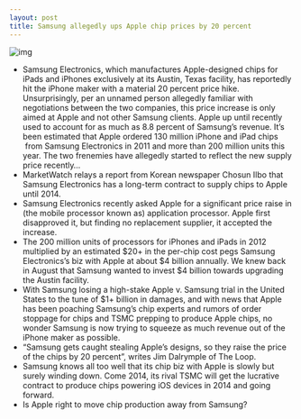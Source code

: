 ```yaml
---
layout: post
title: Samsung allegedly ups Apple chip prices by 20 percent
---
```

![img](http://media.idownloadblog.com/wp-content/uploads/2012/10/Apple_A6X_chip.jpeg)
* Samsung Electronics, which manufactures Apple-designed chips for iPads and iPhones exclusively at its Austin, Texas facility, has reportedly hit the iPhone maker with a material 20 percent price hike. Unsurprisingly, per an unnamed person allegedly familiar with negotiations between the two companies, this price increase is only aimed at Apple and not other Samsung clients. Apple up until recently used to account for as much as 8.8 percent of Samsung’s revenue. It’s been estimated that Apple ordered 130 million iPhone and iPad chips  from Samsung Electronics in 2011 and more than 200 million units this year. The two frenemies have allegedly started to reflect the new supply price recently…
* MarketWatch relays a report from Korean newspaper Chosun Ilbo that Samsung Electronics has a long-term contract to supply chips to Apple until 2014.
* Samsung Electronics recently asked Apple for a significant price raise in (the mobile processor known as) application processor. Apple first disapproved it, but finding no replacement supplier, it accepted the increase.
* The 200 million units of processors for iPhones and iPads in 2012 multiplied by an estimated $20+ in the per-chip cost pegs Samsung Electronics’s biz with Apple at about $4 billion annually. We knew back in August that Samsung wanted to invest $4 billion towards upgrading the Austin facility.
* With Samsung losing a high-stake Apple v. Samsung trial in the United States to the tune of $1+ billion in damages, and with news that Apple has been poaching Samsung’s chip experts and rumors of order stoppage for chips and TSMC prepping to produce Apple chips, no wonder Samsung is now trying to squeeze as much revenue out of the iPhone maker as possible.
* “Samsung gets caught stealing Apple’s designs, so they raise the price of the chips by 20 percent”, writes Jim Dalrymple of The Loop.
* Samsung knows all too well that its chip biz with Apple is slowly but surely winding down. Come 2014, its rival TSMC will get the lucrative contract to produce chips powering iOS devices in 2014 and going forward.
* Is Apple right to move chip production away from Samsung?

